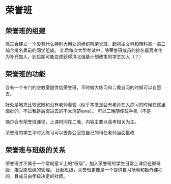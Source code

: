 # 荣誉班

## 荣誉班的组建

高三会建立一个没有什么特别大用处的组织叫荣誉班，起初由文科和理科高一高二综合排名靠前的同学组成。
此后每次大型考试中，除荣誉班成员的排名最高者作为补充加入，到后期可能变成获得清北强基计划政策的学生加入（？）

## 荣誉班的功能

会有一个专门的空教室提供给荣誉班，平时做大练习和二晚自习的时候可以自愿去。

好处是地方比较宽敞和没有老师看管（似乎本来是会有老师在大练习的时候在这里面批的，不过我是后面进去的不太清楚awa）。
<span class="heimu" title="这是可以说的吗？">可以二晚随便玩手机（不是</span>

偶尔会有荣誉班课程，上课时间在二晚，内容主要以高考相关为主。

荣誉班的学生平时大练习可以去办公室找自己的科任老师当面批改

## 荣誉班与班级的关系

荣誉班并不属于一个常规意义上的“班级”，加入荣誉班的学生日常上课仍在原班级，接受原班级的管理。
比起班级，荣誉班更像是一个提供自习场地和额外课程的，且成员由年级决定的社团。